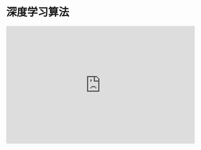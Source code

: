 # 深度学习算法

<embed type="application/pdf" width="100%" style="aspect-ratio: 16/10;" src="https://r2.leovan.tech/ds-r/lecture/13-deep-learning-algorithms.pdf#navpanes=0&view=Fit">
